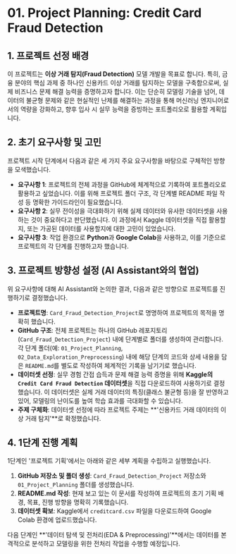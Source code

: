 # 01. Project Planning: Credit Card Fraud Detection

## 1. 프로젝트 선정 배경
이 프로젝트는 **이상 거래 탐지(Fraud Detection)** 모델 개발을 목표로 합니다. 특히, 금융 분야의 핵심 과제 중 하나인 신용카드 이상 거래를 탐지하는 모델을 구축함으로써, 실제 비즈니스 문제 해결 능력을 증명하고자 합니다. 이는 단순히 모델링 기술을 넘어, 데이터의 불균형 문제와 같은 현실적인 난제를 해결하는 과정을 통해 머신러닝 엔지니어로서의 역량을 강화하고, 향후 입사 시 실무 능력을 증빙하는 포트폴리오로 활용할 계획입니다.

## 2. 초기 요구사항 및 고민
프로젝트 시작 단계에서 다음과 같은 세 가지 주요 요구사항을 바탕으로 구체적인 방향을 모색했습니다.

* **요구사항 1**: 프로젝트의 전체 과정을 GitHub에 체계적으로 기록하여 포트폴리오로 활용하고 싶었습니다. 이를 위해 프로젝트 폴더 구조, 각 단계별 README 파일 작성 등 명확한 가이드라인이 필요했습니다.
* **요구사항 2**: 실무 전이성을 극대화하기 위해 실제 데이터와 유사한 데이터셋을 사용하는 것이 중요하다고 판단했습니다. 이 과정에서 Kaggle 데이터셋을 직접 활용할지, 또는 가공된 데이터를 사용할지에 대한 고민이 있었습니다.
* **요구사항 3**: 작업 환경으로 **Python**과 **Google Colab**을 사용하고, 이를 기준으로 프로젝트의 각 단계를 진행하고자 했습니다.

## 3. 프로젝트 방향성 설정 (AI Assistant와의 협업)
위 요구사항에 대해 AI Assistant와 논의한 결과, 다음과 같은 방향으로 프로젝트를 진행하기로 결정했습니다.

* **프로젝트명**: `Card_Fraud_Detection_Project`로 명명하여 프로젝트의 목적을 명확히 했습니다.
* **GitHub 구조**: 전체 프로젝트는 하나의 GitHub 레포지토리(`Card_Fraud_Detection_Project`) 내에 단계별로 폴더를 생성하여 관리합니다. 각 단계 폴더(예: `01_Project_Planning`, `02_Data_Exploration_Preprocessing`) 내에 해당 단계의 코드와 상세 내용을 담은 `README.md`를 별도로 작성하여 체계적인 기록을 남기기로 했습니다.
* **데이터셋 선정**: 실무 경험 간접 습득과 문제 해결 능력 증명을 위해 **Kaggle의 `Credit Card Fraud Detection` 데이터셋**을 직접 다운로드하여 사용하기로 결정했습니다. 이 데이터셋은 실제 거래 데이터의 특징(클래스 불균형 등)을 잘 반영하고 있어, 모델링의 난이도를 높여 학습 효과를 극대화할 수 있습니다.
* **주제 구체화**: 데이터셋 선정에 따라 프로젝트 주제는 **'신용카드 거래 데이터의 이상 거래 탐지'**로 확정했습니다.

## 4. 1단계 진행 계획
1단계인 '프로젝트 기획'에서는 아래와 같은 세부 계획을 수립하고 실행했습니다.

1.  **GitHub 저장소 및 폴더 생성**: `Card_Fraud_Detection_Project` 저장소와 `01_Project_Planning` 폴더를 생성했습니다.
2.  **README.md 작성**: 현재 보고 있는 이 문서를 작성하여 프로젝트의 초기 기획 배경, 목표, 진행 방향을 명확히 기록했습니다.
3.  **데이터셋 확보**: Kaggle에서 `creditcard.csv` 파일을 다운로드하여 Google Colab 환경에 업로드했습니다.

다음 단계인 **'데이터 탐색 및 전처리(EDA & Preprocessing)'**에서는 데이터를 본격적으로 분석하고 모델링을 위한 전처리 작업을 수행할 예정입니다.
